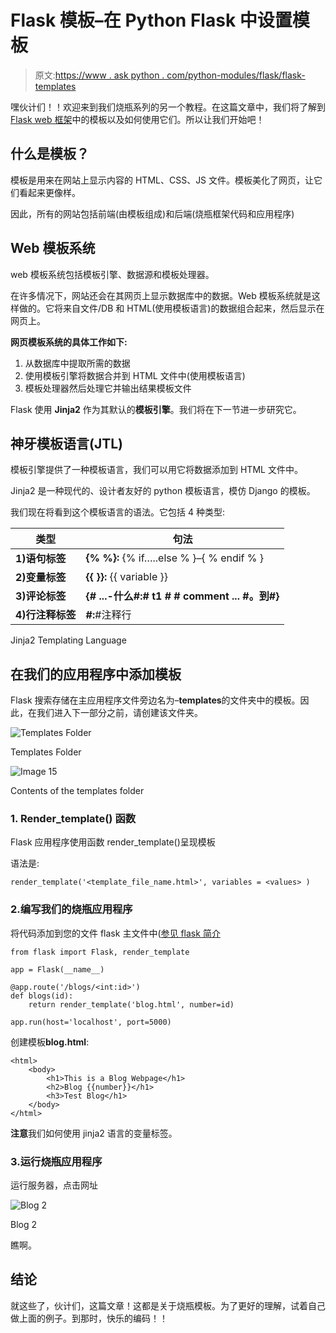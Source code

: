 # Flask 模板–在 Python Flask 中设置模板

> 原文:[https://www . ask python . com/python-modules/flask/flask-templates](https://www.askpython.com/python-modules/flask/flask-templates)

嘿伙计们！！欢迎来到我们烧瓶系列的另一个教程。在这篇文章中，我们将了解到 [Flask web 框架](https://www.askpython.com/python-modules/flask)中的模板以及如何使用它们。所以让我们开始吧！

## **什么是模板？**

模板是用来在网站上显示内容的 HTML、CSS、JS 文件。模板美化了网页，让它们看起来更像样。

因此，所有的网站包括前端(由模板组成)和后端(烧瓶框架代码和应用程序)

## Web 模板系统

web 模板系统包括模板引擎、数据源和模板处理器。

在许多情况下，网站还会在其网页上显示数据库中的数据。Web 模板系统就是这样做的。它将来自文件/DB 和 HTML(使用模板语言)的数据组合起来，然后显示在网页上。

**网页模板系统的具体工作如下:**

1.  从数据库中提取所需的数据
2.  使用模板引擎将数据合并到 HTML 文件中(使用模板语言)
3.  模板处理器然后处理它并输出结果模板文件

Flask 使用 **Jinja2** 作为其默认的**模板引擎**。我们将在下一节进一步研究它。

## **神牙模板语言(JTL)**

模板引擎提供了一种模板语言，我们可以用它将数据添加到 HTML 文件中。

Jinja2 是一种现代的、设计者友好的 python 模板语言，模仿 Django 的模板。

我们现在将看到这个模板语言的语法。它包括 4 种类型:

| 类型 | 句法 |
| --- | --- |
| **1)语句标签** | **{% %}:** {% if…..else % }–{ % endif % } |
| **2)变量标签** | **{{ }}:** {{ variable }} |
| **3)评论标签** | **{# ...-什么#:# t1 # # comment ... #。到#}** |
| **4)行注释标签** | **#:**#注释行 |

Jinja2 Templating Language

## **在我们的应用程序中添加模板**

Flask 搜索存储在主应用程序文件旁边名为–**templates**的文件夹中的模板。因此，在我们进入下一部分之前，请创建该文件夹。

![Templates Folder](../Images/5d1d4c282978b8bcd621a514db3cad8a.png)

Templates Folder

![Image 15](../Images/14b38fd7031b22dd1d65fa5f69669568.png)

Contents of the templates folder

### 1. **Render_template()** 函数

Flask 应用程序使用函数 render_template()呈现模板

语法是:

```
render_template('<template_file_name.html>', variables = <values> )

```

### 2.**编写我们的烧瓶应用程序**

将代码添加到您的文件 flask 主文件中([参见 flask 简介](https://www.askpython.com/python-modules/flask/create-hello-world-in-flask)

```
from flask import Flask, render_template

app = Flask(__name__)

@app.route('/blogs/<int:id>')
def blogs(id):
    return render_template('blog.html', number=id)

app.run(host='localhost', port=5000)

```

创建模板**blog.html**:

```
<html>
    <body>
        <h1>This is a Blog Webpage</h1>
        <h2>Blog {{number}}</h1>
        <h3>Test Blog</h1>
    </body>
</html>

```

**注意**我们如何使用 jinja2 语言的变量标签。

### 3.**运行烧瓶应用程序**

运行服务器，点击网址

![Blog 2](../Images/a76e5dcffa25ed0dfa24953ba2c587cc.png)

Blog 2

瞧啊。

## **结论**

就这些了，伙计们，这篇文章！这都是关于烧瓶模板。为了更好的理解，试着自己做上面的例子。到那时，快乐的编码！！
